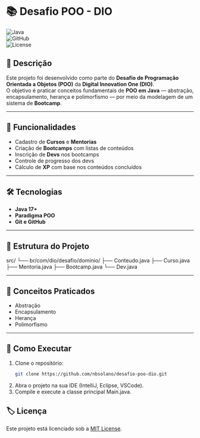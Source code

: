 # 📚 Desafio POO - DIO

![Java](https://img.shields.io/badge/Java-ED8B00?style=for-the-badge&logo=openjdk&logoColor=white)  
![GitHub](https://img.shields.io/badge/GitHub-100000?style=for-the-badge&logo=github&logoColor=white)  
![License](https://img.shields.io/badge/license-MIT-green?style=for-the-badge)

## 📝 Descrição

Este projeto foi desenvolvido como parte do **Desafio de Programação Orientada a Objetos (POO)** da **Digital Innovation One (DIO)**.  
O objetivo é praticar conceitos fundamentais de **POO em Java** — abstração, encapsulamento, herança e polimorfismo — por meio da modelagem de um sistema de **Bootcamp**.  

---

## 🚀 Funcionalidades

- Cadastro de **Cursos** e **Mentorias**  
- Criação de **Bootcamps** com listas de conteúdos  
- Inscrição de **Devs** nos bootcamps  
- Controle de progresso dos devs  
- Cálculo de **XP** com base nos conteúdos concluídos  

---

## 🛠️ Tecnologias

- **Java 17+**  
- **Paradigma POO**  
- **Git e GitHub**  

---

## 📂 Estrutura do Projeto
src/
└── br/com/dio/desafio/dominio/
├── Conteudo.java
├── Curso.java
├── Mentoria.java
├── Bootcamp.java
└── Dev.java


---

## 🎯 Conceitos Praticados

- Abstração  
- Encapsulamento  
- Herança  
- Polimorfismo  

---

## 📌 Como Executar

1. Clone o repositório:  
   ```bash
   git clone https://github.com/nbsolano/desafio-poo-dio.git
2. Abra o projeto na sua IDE (IntelliJ, Eclipse, VSCode).
3. Compile e execute a classe principal Main.java.

## 🏷️ Licença

Este projeto está licenciado sob a [MIT License](https://opensource.org/licenses/MIT).

